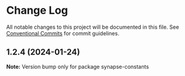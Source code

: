 # Change Log

All notable changes to this project will be documented in this file.
See [Conventional Commits](https://conventionalcommits.org) for commit guidelines.

## 1.2.4 (2024-01-24)

**Note:** Version bump only for package synapse-constants
